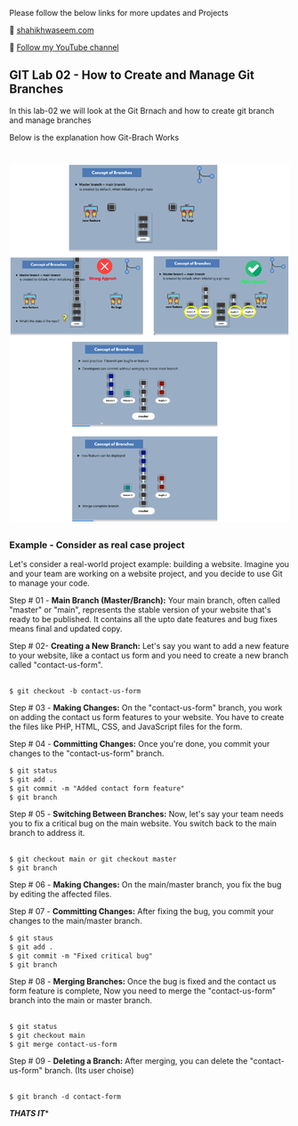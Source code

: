 
Please follow the below links for more updates and Projects

💾 <a href="https://shaikhwaseem.com" target="_blank">shahikhwaseem.com</a> <br>

💾 <a href="https://www.youtube.com/@waseeemuddin" target="_blank">Follow my YouTube channel</a>


##  GIT Lab 02 - How to Create and Manage Git Branches

In this lab-02 we will look at the Git Brnach and how to create git branch and manage branches

Below is the explanation how Git-Brach Works

# ![gitbranch](src/gitbranch.png)


### Example - Consider as real case project

Let's consider a real-world project example: building a website. Imagine you and your team are working on a website project, and you decide to use Git to manage your code.

Step # 01 - **Main Branch (Master/Branch):**  Your main branch, often called "master" or "main", represents the stable version of your website that's ready to be published. It contains all the  upto date features and bug fixes means final and updated copy.

Step # 02- **Creating a New Branch:** Let's say you want to add a new feature to your website, like a contact us form and you need to create a new branch called "contact-us-form".

``` shell

$ git checkout -b contact-us-form

```
Step # 03 - **Making Changes:** On the "contact-us-form" branch, you work on adding the contact us form features to your website. You have to create the files like PHP, HTML, CSS, and JavaScript files for the form.

Step # 04 - **Committing Changes:** Once you're done, you commit your changes to the "contact-us-form" branch.

``` shell
$ git status
$ git add .
$ git commit -m "Added contact form feature"
$ git branch

```

Step # 05 - **Switching Between Branches:** Now, let's say your team needs you to fix a critical bug on the main website. You switch back to the main branch to address it.

``` shell

$ git checkout main or git checkout master
$ git branch

```
Step # 06 - **Making Changes:** On the main/master branch, you fix the bug by editing the affected files.

Step # 07 - **Committing Changes:** After fixing the bug, you commit your changes to the main/master branch.

``` shell
$ git staus
$ git add .
$ git commit -m "Fixed critical bug"
$ git branch

```

Step # 08 - **Merging Branches:** Once the bug is fixed and the contact us form feature is complete, Now you need to merge the "contact-us-form" branch into the main or master branch.

``` shell

$ git status
$ git checkout main
$ git merge contact-us-form

```
Step # 09 - **Deleting a Branch:** After merging, you can delete the "contact-us-form" branch. (Its user choise)

``` shell

$ git branch -d contact-form

```

*******************THATS IT********************